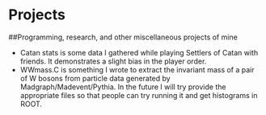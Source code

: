 # Projects
##Programming, research, and other miscellaneous projects of mine

- Catan stats is some data I gathered while playing Settlers of Catan with friends. It demonstrates a slight bias in the player order.
- WWmass.C is something I wrote to extract the invariant mass of a pair of W bosons from particle data generated by Madgraph/Madevent/Pythia. In the future I will try provide the appropriate files so that people can try running it and get histograms in ROOT.
